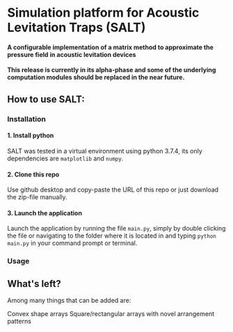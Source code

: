 # Simulation platform for Acoustic Levitation Traps (SALT)
#### A configurable implementation of a matrix method to approximate the pressure field in acoustic levitation devices
**This release is currently in its alpha-phase and some of the underlying computation modules should be replaced in the near future.**

## How to use SALT:

### Installation
#### 1. Install python
SALT was tested in a virtual environment using python 3.7.4, its only dependencies are ```matplotlib``` and ```numpy```.

#### 2. Clone this repo
Use github desktop and copy-paste the URL of this repo or just download the zip-file manually.

#### 3. Launch the application
Launch the application by running the file ```main.py```, simply by double clicking the file or navigating to the folder where it is located in and typing ```python main.py``` in your command prompt or terminal.

### Usage
#### 
## What's left?
Among many things that can be added are:

Convex shape arrays
Square/rectangular arrays with novel arrangement patterns
